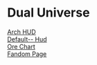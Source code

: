 # Dual Universe

[Arch HUD](https://github.com/Archaegeo/Archaegeo-Orbital-Hud)  
[Default-- Hud](https://github.com/TheGreatSardini/Default--)  
[Ore Chart](https://assets.prod.novaquark.com/10847/e75e4139-44c1-4311-be09-772c77f70ea3.png)  
[Fandom Page](https://dualuniverse.fandom.com/wiki/Community_Links)  
